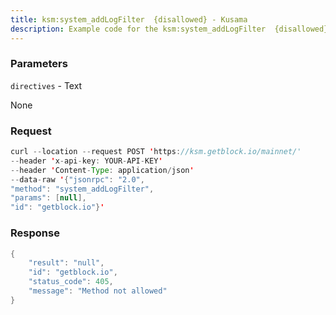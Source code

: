 ```yaml
---
title: ksm:system_addLogFilter  {disallowed} - Kusama
description: Example code for the ksm:system_addLogFilter  {disallowed} json-rpc method. Сomplete guide on how to use ksm:system_addLogFilter  {disallowed} json-rpc in GetBlock.io Web3 documentation.
---
```


### Parameters


`directives` - Text

None

### Request

``` java
curl --location --request POST 'https://ksm.getblock.io/mainnet/' 
--header 'x-api-key: YOUR-API-KEY' 
--header 'Content-Type: application/json' 
--data-raw '{"jsonrpc": "2.0",
"method": "system_addLogFilter",
"params": [null],
"id": "getblock.io"}'
```

###  Response

``` java
{
    "result": "null",
    "id": "getblock.io",
    "status_code": 405,
    "message": "Method not allowed"
}
```

